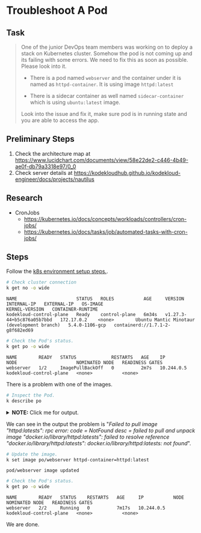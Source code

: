 # Troubleshoot A Pod

## Task

> One of the junior DevOps team members was working on to deploy a stack on Kubernetes cluster. Somehow the pod is not coming up and its failing with some errors. We need to fix this as soon as possible. Please look into it.
>
> * There is a pod named `webserver` and the container under it is named as `httpd-container`. It is using image `httpd:latest`
>
> * There is a sidecar container as well named `sidecar-container` which is using `ubuntu:latest` image.
>
> Look into the issue and fix it, make sure pod is in running state and you are able to access the app.

## Preliminary Steps

1. Check the architecture map at <https://www.lucidchart.com/documents/view/58e22de2-c446-4b49-ae0f-db79a3318e97/0_0>
2. Check server details at <https://kodekloudhub.github.io/kodekloud-engineer/docs/projects/nautilus>

## Research

* CronJobs
  * https://kubernetes.io/docs/concepts/workloads/controllers/cron-jobs/
  * https://kubernetes.io/docs/tasks/job/automated-tasks-with-cron-jobs/

## Steps

Follow the [k8s environment setup steps.](setup-k8s-env.md).

```bash
# Check cluster connection
k get no -o wide
```

```
NAME                      STATUS   ROLES           AGE     VERSION                     INTERNAL-IP   EXTERNAL-IP   OS-IMAGE                                      KERNEL-VERSION   CONTAINER-RUNTIME
kodekloud-control-plane   Ready    control-plane   6m34s   v1.27.3-44+b5c876a05b7bbd   172.17.0.2    <none>        Ubuntu Mantic Minotaur (development branch)   5.4.0-1106-gcp   containerd://1.7.1-2-g8f682ed69
```

```bash
# Check the Pod's status.
k get po -o wide
```

```
NAME        READY   STATUS             RESTARTS   AGE    IP           NODE                      NOMINATED NODE   READINESS GATES
webserver   1/2     ImagePullBackOff   0          2m7s   10.244.0.5   kodekloud-control-plane   <none>           <none>
```

There is a problem with one of the images.

```bash
# Inspect the Pod.
k describe po
```

<details>
  <summary><b>NOTE:</b> Click me for output.</summary>

```
Name:             webserver
Namespace:        default
Priority:         0
Service Account:  default
Node:             kodekloud-control-plane/172.17.0.2
Start Time:       Tue, 05 Sep 2023 08:11:26 +0000
Labels:           app=web-app
Annotations:      <none>
Status:           Pending
IP:               10.244.0.5
IPs:
  IP:  10.244.0.5
Containers:
  httpd-container:
    Container ID:
    Image:          httpd:latests
    Image ID:
    Port:           <none>
    Host Port:      <none>
    State:          Waiting
      Reason:       ImagePullBackOff
    Ready:          False
    Restart Count:  0
    Environment:    <none>
    Mounts:
      /var/log/httpd from shared-logs (rw)
      /var/run/secrets/kubernetes.io/serviceaccount from kube-api-access-nvjlw (ro)
  sidecar-container:
    Container ID:  containerd://265da5444007674521b2844caecb6ea1780b7bec83793a3de0cc091694265555
    Image:         ubuntu:latest
    Image ID:      docker.io/library/ubuntu@sha256:aabed3296a3d45cede1dc866a24476c4d7e093aa806263c27ddaadbdce3c1054
    Port:          <none>
    Host Port:     <none>
    Command:
      sh
      -c
      while true; do cat /var/log/httpd/access.log /var/log/httpd/error.log; sleep 30; done
    State:          Running
      Started:      Tue, 05 Sep 2023 08:11:32 +0000
    Ready:          True
    Restart Count:  0
    Environment:    <none>
    Mounts:
      /var/log/httpd from shared-logs (rw)
      /var/run/secrets/kubernetes.io/serviceaccount from kube-api-access-nvjlw (ro)
Conditions:
  Type              Status
  Initialized       True
  Ready             False
  ContainersReady   False
  PodScheduled      True
Volumes:
  shared-logs:
    Type:       EmptyDir (a temporary directory that shares a pod's lifetime)
    Medium:
    SizeLimit:  <unset>
  kube-api-access-nvjlw:
    Type:                    Projected (a volume that contains injected data from multiple sources)
    TokenExpirationSeconds:  3607
    ConfigMapName:           kube-root-ca.crt
    ConfigMapOptional:       <nil>
    DownwardAPI:             true
QoS Class:                   BestEffort
Node-Selectors:              <none>
Tolerations:                 node.kubernetes.io/not-ready:NoExecute op=Exists for 300s
                             node.kubernetes.io/unreachable:NoExecute op=Exists for 300s
Events:
  Type     Reason     Age                    From               Message
  ----     ------     ----                   ----               -------
  Normal   Scheduled  3m17s                  default-scheduler  Successfully assigned default/webserver to kodekloud-control-plane
  Normal   Pulling    3m16s                  kubelet            Pulling image "ubuntu:latest"
  Normal   Pulled     3m11s                  kubelet            Successfully pulled image "ubuntu:latest" in 4.833482466s (4.833505526s including waiting)
  Normal   Created    3m11s                  kubelet            Created container sidecar-container
  Normal   Started    3m11s                  kubelet            Started container sidecar-container
  Normal   Pulling    2m24s (x3 over 3m16s)  kubelet            Pulling image "httpd:latests"
  Warning  Failed     2m23s (x3 over 3m16s)  kubelet            Failed to pull image "httpd:latests": rpc error: code = NotFound desc = failed to pull and unpack image "docker.io/library/httpd:latests": failed to resolve reference "docker.io/library/httpd:latests": docker.io/library/httpd:latests: not found
  Warning  Failed     2m23s (x3 over 3m16s)  kubelet            Error: ErrImagePull
  Normal   BackOff    107s (x6 over 3m10s)   kubelet            Back-off pulling image "httpd:latests"
  Warning  Failed     107s (x6 over 3m10s)   kubelet            Error: ImagePullBackOff
```

</details>

We can see in the output the problem is "*Failed to pull image "httpd:latests": rpc error: code = NotFound desc = failed to pull and unpack image "docker.io/library/httpd:latests": failed to resolve reference "docker.io/library/httpd:latests": docker.io/library/httpd:latests: not found*".

```bash
# Update the image.
k set image po/webserver httpd-container=httpd:latest
```

```
pod/webserver image updated
```

```bash
# Check the Pod's status.
k get po -o wide
```

```
NAME        READY   STATUS    RESTARTS   AGE     IP           NODE                      NOMINATED NODE   READINESS GATES
webserver   2/2     Running   0          7m17s   10.244.0.5   kodekloud-control-plane   <none>           <none>
```

We are done.
